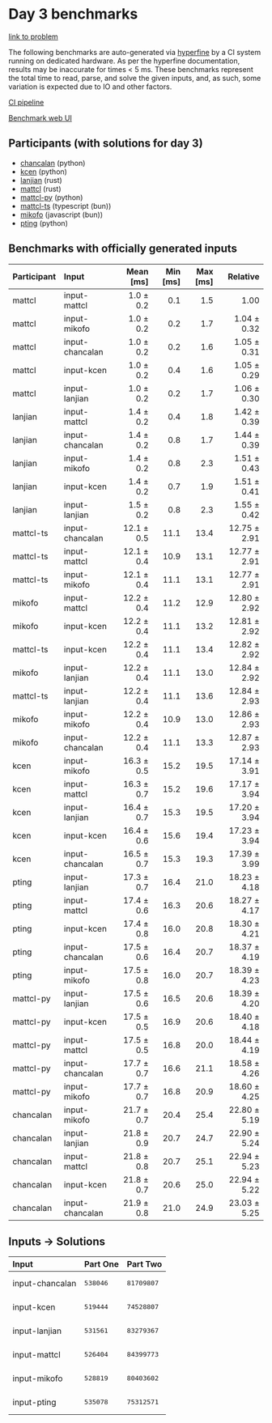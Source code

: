 # Day 3 benchmarks

[link to problem](https://adventofcode.com/2023/day/3)

The following benchmarks are auto-generated via
[hyperfine](https://github.com/sharkdp/hyperfine) by a CI system running on
dedicated hardware. As per the hyperfine documentation, results may be
inaccurate for times < 5 ms. These benchmarks represent the total time to read,
parse, and solve the given inputs, and, as such, some variation is expected due
to IO and other factors.

[CI pipeline](http://ci.papercode.net:8080/teams/main/pipelines/aoc2023)

[Benchmark web UI](https://aoc.ancalagon.black)


## Participants (with solutions for day 3)

- [chancalan](https://github.com/chancalan/aoc2023) (python)
- [kcen](https://github.com/kcen/aoc2023) (python)
- [lanjian](https://github.com/lanjian/aoc-2023) (rust)
- [mattcl](https://github.com/mattcl/aoc2023) (rust)
- [mattcl-py](https://github.com/mattcl/aoc2023-py) (python)
- [mattcl-ts](https://github.com/mattcl/aoc2023-js) (typescript (bun))
- [mikofo](https://github.com/mikofo/advent-of-code-2023) (javascript (bun))
- [pting](https://github.com/pting/aoc2023) (python)


## Benchmarks with officially generated inputs

| Participant | Input | Mean [ms] | Min [ms] | Max [ms] | Relative |
|:---|:---|---:|---:|---:|---:|
| mattcl | input-mattcl | 1.0 ± 0.2 | 0.1 | 1.5 | 1.00 |
| mattcl | input-mikofo | 1.0 ± 0.2 | 0.2 | 1.7 | 1.04 ± 0.32 |
| mattcl | input-chancalan | 1.0 ± 0.2 | 0.2 | 1.6 | 1.05 ± 0.31 |
| mattcl | input-kcen | 1.0 ± 0.2 | 0.4 | 1.6 | 1.05 ± 0.29 |
| mattcl | input-lanjian | 1.0 ± 0.2 | 0.2 | 1.7 | 1.06 ± 0.30 |
| lanjian | input-mattcl | 1.4 ± 0.2 | 0.4 | 1.8 | 1.42 ± 0.39 |
| lanjian | input-chancalan | 1.4 ± 0.2 | 0.8 | 1.7 | 1.44 ± 0.39 |
| lanjian | input-mikofo | 1.4 ± 0.2 | 0.8 | 2.3 | 1.51 ± 0.43 |
| lanjian | input-kcen | 1.4 ± 0.2 | 0.7 | 1.9 | 1.51 ± 0.41 |
| lanjian | input-lanjian | 1.5 ± 0.2 | 0.8 | 2.3 | 1.55 ± 0.42 |
| mattcl-ts | input-chancalan | 12.1 ± 0.5 | 11.1 | 13.4 | 12.75 ± 2.91 |
| mattcl-ts | input-mattcl | 12.1 ± 0.4 | 10.9 | 13.1 | 12.77 ± 2.91 |
| mattcl-ts | input-mikofo | 12.1 ± 0.4 | 11.1 | 13.1 | 12.77 ± 2.91 |
| mikofo | input-mattcl | 12.2 ± 0.4 | 11.2 | 12.9 | 12.80 ± 2.92 |
| mikofo | input-kcen | 12.2 ± 0.4 | 11.1 | 13.2 | 12.81 ± 2.92 |
| mattcl-ts | input-kcen | 12.2 ± 0.4 | 11.1 | 13.4 | 12.82 ± 2.92 |
| mikofo | input-lanjian | 12.2 ± 0.4 | 11.1 | 13.0 | 12.84 ± 2.92 |
| mattcl-ts | input-lanjian | 12.2 ± 0.4 | 11.1 | 13.6 | 12.84 ± 2.93 |
| mikofo | input-mikofo | 12.2 ± 0.4 | 10.9 | 13.0 | 12.86 ± 2.93 |
| mikofo | input-chancalan | 12.2 ± 0.4 | 11.1 | 13.3 | 12.87 ± 2.93 |
| kcen | input-mikofo | 16.3 ± 0.5 | 15.2 | 19.5 | 17.14 ± 3.91 |
| kcen | input-mattcl | 16.3 ± 0.7 | 15.2 | 19.6 | 17.17 ± 3.94 |
| kcen | input-lanjian | 16.4 ± 0.7 | 15.3 | 19.5 | 17.20 ± 3.94 |
| kcen | input-kcen | 16.4 ± 0.6 | 15.6 | 19.4 | 17.23 ± 3.94 |
| kcen | input-chancalan | 16.5 ± 0.7 | 15.3 | 19.3 | 17.39 ± 3.99 |
| pting | input-lanjian | 17.3 ± 0.7 | 16.4 | 21.0 | 18.23 ± 4.18 |
| pting | input-mattcl | 17.4 ± 0.6 | 16.3 | 20.6 | 18.27 ± 4.17 |
| pting | input-kcen | 17.4 ± 0.8 | 16.0 | 20.8 | 18.30 ± 4.21 |
| pting | input-chancalan | 17.5 ± 0.6 | 16.4 | 20.7 | 18.37 ± 4.19 |
| pting | input-mikofo | 17.5 ± 0.8 | 16.0 | 20.7 | 18.39 ± 4.23 |
| mattcl-py | input-lanjian | 17.5 ± 0.6 | 16.5 | 20.6 | 18.39 ± 4.20 |
| mattcl-py | input-kcen | 17.5 ± 0.5 | 16.9 | 20.6 | 18.40 ± 4.18 |
| mattcl-py | input-mattcl | 17.5 ± 0.5 | 16.8 | 20.0 | 18.44 ± 4.19 |
| mattcl-py | input-chancalan | 17.7 ± 0.7 | 16.6 | 21.1 | 18.58 ± 4.26 |
| mattcl-py | input-mikofo | 17.7 ± 0.7 | 16.8 | 20.9 | 18.60 ± 4.25 |
| chancalan | input-mikofo | 21.7 ± 0.7 | 20.4 | 25.4 | 22.80 ± 5.19 |
| chancalan | input-lanjian | 21.8 ± 0.9 | 20.7 | 24.7 | 22.90 ± 5.24 |
| chancalan | input-mattcl | 21.8 ± 0.8 | 20.7 | 25.1 | 22.94 ± 5.23 |
| chancalan | input-kcen | 21.8 ± 0.7 | 20.6 | 25.0 | 22.94 ± 5.22 |
| chancalan | input-chancalan | 21.9 ± 0.8 | 21.0 | 24.9 | 23.03 ± 5.25 |


## Inputs -> Solutions

| Input | Part One | Part Two |
|:---|:---|:---|
|input-chancalan|<pre>538046</pre>|<pre>81709807</pre>|
|input-kcen|<pre>519444</pre>|<pre>74528807</pre>|
|input-lanjian|<pre>531561</pre>|<pre>83279367</pre>|
|input-mattcl|<pre>526404</pre>|<pre>84399773</pre>|
|input-mikofo|<pre>528819</pre>|<pre>80403602</pre>|
|input-pting|<pre>535078</pre>|<pre>75312571</pre>|